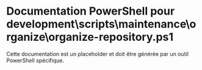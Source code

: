 # Documentation PowerShell pour development\scripts\maintenance\organize\organize-repository.ps1

Cette documentation est un placeholder et doit être générée par un outil PowerShell spécifique.
